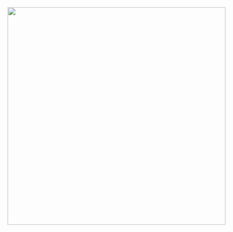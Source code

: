 <div id="header" align="center">
  <img src="https://media.discordapp.net/attachments/724940553535488041/1142952161165201518/IMG_20230821_035053_862_1.png" width="500"/>
</div>
